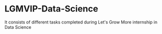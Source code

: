 # LGMVIP-Data-Science
It consists of different tasks completed during Let's Grow More internship in Data Science 

